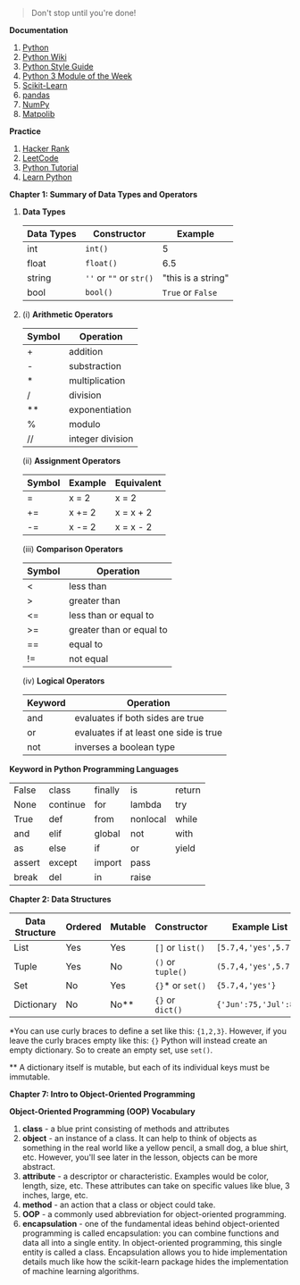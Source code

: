 > Don't stop until you're done!

**Documentation**

1. [Python](https://docs.python.org/3/)
2. [Python Wiki](https://wiki.python.org/moin/FrontPage)
3. [Python Style Guide](https://www.python.org/dev/peps/pep-0008/#tabs-or-spaces)
4. [Python 3 Module of the Week](https://pymotw.com/3/)
5. [Scikit-Learn](https://scikit-learn.org/stable/modules/svm.html)
6. [pandas](https://pandas.pydata.org/)
7. [NumPy](http://www.numpy.org/)
8. [Matpolib](https://matplotlib.org/)

**Practice**

1. [Hacker Rank](https://www.hackerrank.com/)
2. [LeetCode](https://leetcode.com/)
3. [Python Tutorial](https://docs.python.org/3/tutorial/)
4. [Learn Python](http://www.learnpython.org/)

**Chapter 1: Summary of Data Types and Operators**

1. **Data Types**

   | Data Types | Constructor             | Example            |
   | ---------- | ----------------------- | ------------------ |
   | int        | `int()`                 | 5                  |
   | float      | `float()`               | 6.5                |
   | string     | `''` or `""` or `str()` | "this is a string" |
   | bool       | `bool()`                | `True` or `False`  |

2. (i) **Arithmetic Operators**

   | Symbol | Operation        |
   | ------ | ---------------- |
   | +      | addition         |
   | -      | substraction     |
   | *      | multiplication   |
   | /      | division         |
   | **     | exponentiation   |
   | %      | modulo           |
   | //     | integer division |

   (ii) **Assignment Operators**

   | Symbol | Example | Equivalent |
   | ------ | ------- | ---------- |
   | =      | x = 2   | x = 2      |
   | +=     | x += 2  | x = x + 2  |
   | -=     | x -= 2  | x = x - 2  |

   (iii) **Comparison Operators**

   | Symbol | Operation                |
   | ------ | ------------------------ |
   | <      | less than                |
   | >      | greater than             |
   | <=     | less than or equal to    |
   | >=     | greater than or equal to |
   | ==     | equal to                 |
   | !=     | not equal                |

   (iv) **Logical Operators**

   | Keyword | Operation                              |
   | ------- | -------------------------------------- |
   | and     | evaluates if both sides are true       |
   | or      | evaluates if at least one side is true |
   | not     | inverses a boolean type                |

**Keyword in Python Programming Languages**

|        |          |         |          |        |
| ------ | -------- | ------- | -------- | ------ |
| False  | class    | finally | is       | return |
| None   | continue | for     | lambda   | try    |
| True   | def      | from    | nonlocal | while  |
| and    | elif     | global  | not      | with   |
| as     | else     | if      | or       | yield  |
| assert | except   | import  | pass     |        |
| break  | del      | in      | raise    |        |

**Chapter 2:  Data Structures**

| Data Structure | Ordered | Mutable | Constructor       | Example List          |
| -------------- | ------- | ------- | ----------------- | --------------------- |
| List           | Yes     | Yes     | `[]` or `list()`  | `[5.7,4,'yes',5.7]`   |
| Tuple          | Yes     | No      | `()` or `tuple()` | `(5.7,4,'yes',5.7)`   |
| Set            | No      | Yes     | `{}`* or `set()`  | `{5.7,4,'yes'}`       |
| Dictionary     | No      | No**    | `{}` or ``  dict() `` |`{'Jun':75,'Jul':89}`|

*You can use curly braces to define a set like this: `{1,2,3}`. However, if you leave the curly braces empty like this: `{}` Python will instead create an empty dictionary. So to create an empty set, use `set()`.

** A dictionary itself is mutable, but each of its individual keys must be immutable.

**Chapter 7: Intro to Object-Oriented Programming**

**Object-Oriented Programming (OOP) Vocabulary**

1. **class** - a blue print consisting of methods and attributes
2. **object** - an instance of a class. It can help to think of objects as something in the real world like a yellow pencil, a small dog, a blue shirt, etc. However, you'll see later in the lesson, objects can be more abstract.
3. **attribute** - a descriptor or characteristic. Examples would be color, length, size, etc. These attributes can take on specific values like blue, 3 inches, large, etc.
4. **method** - an action that a class or object could take.
5. **OOP** - a commonly used abbreviation for object-oriented programming.
6. **encapsulation** - one of the fundamental ideas behind object-oriented programming is called encapsulation: you can combine functions and data all into a single entity. In object-oriented programming, this single entity is called a class. Encapsulation allows you to hide implementation details much like how the scikit-learn package hides the implementation of machine learning algorithms.

